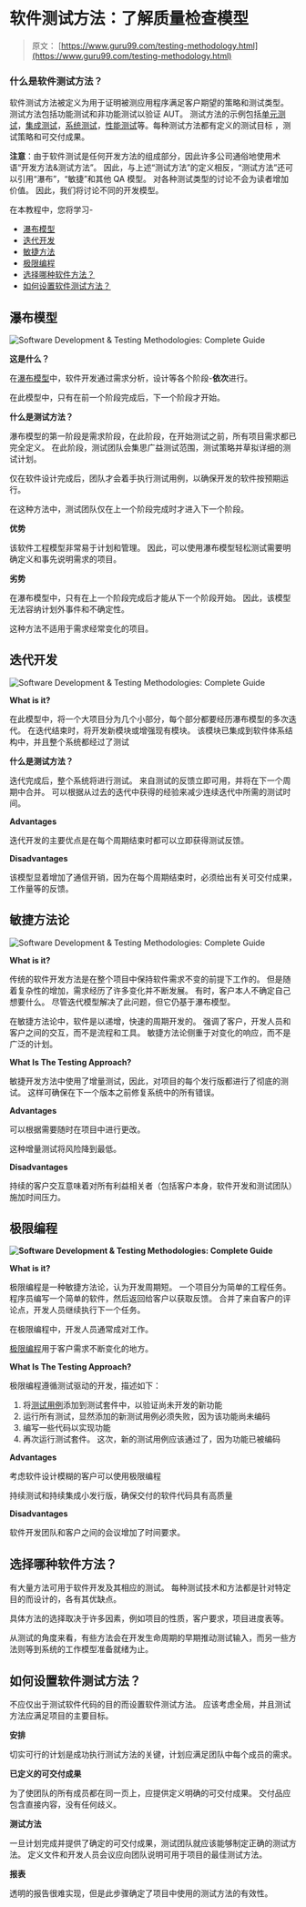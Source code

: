 # 软件测试方法：了解质量检查模型

> 原文： [https://www.guru99.com/testing-methodology.html](https://www.guru99.com/testing-methodology.html)

### 什么是软件测试方法？

软件测试方法被定义为用于证明被测应用程序满足客户期望的策略和测试类型。 测试方法包括功能测试和非功能测试以验证 AUT。 测试方法的示例包括[单元测试](/unit-testing-guide.html)，[集成测试](/integration-testing.html)，[系统测试](/system-testing.html)，[性能测试](/performance-testing.html)等。每种测试方法都有定义的测试目标 ，测试策略和可交付成果。

**注意**：由于软件测试是任何开发方法的组成部分，因此许多公司通俗地使用术语“开发方法&测试方法”。 因此，与上述“测试方法”的定义相反，“测试方法”还可以引用“瀑布”，“敏捷”和其他 QA 模型。 对各种测试类型的讨论不会为读者增加价值。 因此，我们将讨论不同的开发模型。

在本教程中，您将学习-

*   [瀑布模型](#2)
*   [迭代开发](#3)
*   [敏捷方法](#4)
*   [极限编程](#5)
*   [选择哪种软件方法？](#6)
*   [如何设置软件测试方法？](#7)

## 瀑布模型

![Software Development & Testing Methodologies: Complete Guide](img/e2109b8374d370be4a4fbb72e37b1eee.png "Waterfall Model")

**这是什么？**

在[瀑布模型](/what-is-sdlc-or-waterfall-model.html)中，软件开发通过需求分析，设计等各个阶段-**依次**进行。

在此模型中，只有在前一个阶段完成后，下一个阶段才开始。

**什么是测试方法？**

瀑布模型的第一阶段是需求阶段，在此阶段，在开始测试之前，所有项目需求都已完全定义。 在此阶段，测试团队会集思广益测试范围，测试策略并草拟详细的测试计划。

仅在软件设计完成后，团队才会着手执行测试用例，以确保开发的软件按预期运行。

在这种方法中，测试团队仅在上一个阶段完成时才进入下一个阶段。

**优势**

该软件工程模型非常易于计划和管理。 因此，可以使用瀑布模型轻松测试需要明确定义和事先说明需求的项目。

**劣势**

在瀑布模型中，只有在上一个阶段完成后才能从下一个阶段开始。 因此，该模型无法容纳计划外事件和不确定性。

这种方法不适用于需求经常变化的项目。

## 迭代开发

![Software Development & Testing Methodologies: Complete Guide](img/7406a444395082bee6ab3e0a93369523.png "Iterative Test Model")

**What is it?**

在此模型中，将一个大项目分为几个小部分，每个部分都要经历瀑布模型的多次迭代。 在迭代结束时，将开发新模块或增强现有模块。 该模块已集成到软件体系结构中，并且整个系统都经过了测试

**什么是测试方法？**

迭代完成后，整个系统将进行测试。 来自测试的反馈立即可用，并将在下一个周期中合并。 可以根据从过去的迭代中获得的经验来减少连续迭代中所需的测试时间。

**Advantages**

迭代开发的主要优点是在每个周期结束时都可以立即获得测试反馈。

**Disadvantages**

该模型显着增加了通信开销，因为在每个周期结束时，必须给出有关可交付成果，工作量等的反馈。

## 敏捷方法论

![Software Development & Testing Methodologies: Complete Guide](img/fa0ad0103b105a78f7537297d1140c9a.png "Agile Development Model")

**What is it?**

传统的软件开发方法是在整个项目中保持软件需求不变的前提下工作的。 但是随着复杂性的增加，需求经历了许多变化并不断发展。 有时，客户本人不确定自己想要什么。 尽管迭代模型解决了此问题，但它仍基于瀑布模型。

在敏捷方法论中，软件是以递增，快速的周期开发的。 强调了客户，开发人员和客户之间的交互，而不是流程和工具。 敏捷方法论侧重于对变化的响应，而不是广泛的计划。

**What Is The Testing Approach?**

敏捷开发方法中使用了增量测试，因此，对项目的每个发行版都进行了彻底的测试。 这样可确保在下一个版本之前修复系统中的所有错误。

**Advantages**

可以根据需要随时在项目中进行更改。

这种增量测试将风险降到最低。

**Disadvantages**

持续的客户交互意味着对所有利益相关者（包括客户本身，软件开发和测试团队）施加时间压力。

## 极限编程

**![Software Development & Testing Methodologies: Complete Guide](img/2f2e0e0135ddc6db79c86f30b3d695ff.png "xtreme programming")** 

**What is it?**

极限编程是一种敏捷方法论，认为开发周期短。 一个项目分为简单的工程任务。 程序员编写一个简单的软件，然后返回给客户以获取反馈。 合并了来自客户的评论点，开发人员继续执行下一个任务。

在极限编程中，开发人员通常成对工作。

[极限编程](/agile-scrum-extreme-testing.html)用于客户需求不断变化的地方。

**What Is The Testing Approach?**

极限编程遵循测试驱动的开发，描述如下：

1.  将[测试用例](/test-case.html)添加到测试套件中，以验证尚未开发的新功能
2.  运行所有测试，显然添加的新测试用例必须失败，因为该功能尚未编码
3.  编写一些代码以实现功能
4.  再次运行测试套件。 这次，新的测试用例应该通过了，因为功能已被编码

**Advantages**

考虑软件设计模糊的客户可以使用极限编程

持续测试和持续集成小发行版，确保交付的软件代码具有高质量

**Disadvantages**

软件开发团队和客户之间的会议增加了时间要求。

## 选择哪种软件方法？

有大量方法可用于软件开发及其相应的测试。 每种测试技术和方法都是针对特定目的而设计的，各有其优缺点。

具体方法的选择取决于许多因素，例如项目的性质，客户要求，项目进度表等。

从测试的角度来看，有些方法会在开发生命周期的早期推动测试输入，而另一些方法则等到系统的工作模型准备就绪为止。

## 如何设置软件测试方法？

不应仅出于测试软件代码的目的而设置软件测试方法。 应该考虑全局，并且测试方法应满足项目的主要目标。

**安排**

切实可行的计划是成功执行测试方法的关键，计划应满足团队中每个成员的需求。

**已定义的可交付成果**

为了使团队的所有成员都在同一页上，应提供定义明确的可交付成果。 交付品应包含直接内容，没有任何歧义。

**测试方法**

一旦计划完成并提供了确定的可交付成果，测试团队就应该能够制定正确的测试方法。 定义文件和开发人员会议应向团队说明可用于项目的最佳测试方法。

**报表**

透明的报告很难实现，但是此步骤确定了项目中使用的测试方法的有效性。